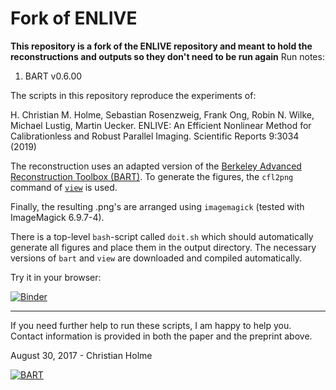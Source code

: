 # Fork of ENLIVE
__This repository is a fork of the ENLIVE repository and meant to hold the reconstructions and outputs so they don't need to be run again__
Run notes:
1. BART v0.6.00

The scripts in this repository reproduce the
experiments of:

H. Christian M. Holme, Sebastian Rosenzweig, Frank Ong, Robin N. Wilke, Michael Lustig,  Martin Uecker.
ENLIVE: An Efficient Nonlinear Method for Calibrationless and Robust Parallel Imaging.
Scientific Reports 9:3034 (2019)

The reconstruction uses an adapted version of the
[Berkeley Advanced Reconstruction Toolbox (BART)][1].
To generate the figures, the `cfl2png` command of
[`view`][2] is used.

Finally, the resulting .png's are arranged using
`imagemagick` (tested with ImageMagick 6.9.7-4).

There is a top-level `bash`-script called `doit.sh` which should automatically generate all figures and place them in the output directory. The necessary versions of `bart` and `view` are downloaded and compiled automatically.



Try it in your browser:

[![Binder](https://mybinder.org/badge_logo.svg)](https://mybinder.org/v2/gh/mrirecon/enlive/master?filepath=Fig01-03_smallfov.ipynb)

------

If you need further help to run these scripts, I am happy to help you.
Contact information is provided in both the paper and the preprint above.

August 30, 2017 - Christian Holme

[1]: https://mrirecon.github.io/bart
[2]: https://github.com/mrirecon/view


[![BART](./bart.svg)](https://mrirecon.github.io/bart)

